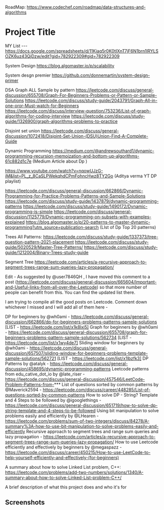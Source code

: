 RoadMap:
https://www.codechef.com/roadmap/data-structures-and-algorithms



# Project Title
MY List   ---https://docs.google.com/spreadsheets/d/11Kiaq5r0K0tIXnT7jF6N1brn1lRYLSOZK6uz43QjDzw/edit?gid=782922309#gid=782922309


System Design
https://blog.algomaster.io/p/scalability

System desgn premier
https://github.com/donnemartin/system-design-primer

DSA
Graph ALL Sample by pattern
  https://leetcode.com/discuss/general-discussion/655708/Graph-For-Beginners-Problems-or-Pattern-or-Sample-Solutions
  https://leetcode.com/discuss/study-guide/2043791/Graph-All-in-one-oror-Must-watch-for-Beginners
  https://leetcode.com/discuss/interview-question/753236/List-of-graph-algorithms-for-coding-interview
  https://leetcode.com/discuss/study-guide/1326900/graph-algorithms-problems-to-practice

Disjoint set union
  https://leetcode.com/discuss/general-discussion/1072418/Disjoint-Set-Union-(DSU)Union-Find-A-Complete-Guide

Dynamic Programming
  https://medium.com/@andrewsouthard1/dynamic-programming-recursion-memoization-and-bottom-up-algorithms-61c882d1c7e  (Medium Article about Dp )
  
  https://www.youtube.com/watch?v=nqowUJzG-iM&list=PL_z_8CaSLPWekqhdCPmFohncHwz8TY2Go   (Aditya verma YT DP playlist)
 
  
https://leetcode.com/discuss/general-discussion/662866/Dynamic-Programming-for-Practice-Problems-Patterns-and-Sample-Solutions
 https://leetcode.com/discuss/study-guide/1437879/dynamic-programming-patterns
 https://leetcode.com/discuss/study-guide/1490172/Dynamic-programming-is-simple
 https://leetcode.com/discuss/general-discussion/1125779/Dynamic-programming-on-subsets-with-examples-explained
 https://blog.algomaster.io/p/20-patterns-to-master-dynamic-programming?utm_source=publication-search  (LIst of Dp Top 20 patterns)

Trees All Patterns:
  https://leetcode.com/discuss/study-guide/1337373/tree-question-pattern-2021-placement
  https://leetcode.com/discuss/study-guide/5020529/Master-Tree-Patterns/
  https://leetcode.com/discuss/study-guide/1212004/Binary-Trees-study-guide


Segment Tree
 https://leetcode.com/articles/a-recursive-approach-to-segment-trees-range-sum-queries-lazy-propagation/












Edit - As suggested by @user7846QH , I have moved this comment to a post (https://leetcode.com/discuss/general-discussion/665604/Important-and-Useful-links-from-all-over-the-Leetcode) so that more number of people can benefit from this. You can find the updated list there.

I am trying to compile all the good posts on Leetcode. Comment down whichever I missed and I will add all of them here -

DP for beginners by @wh0ami - https://leetcode.com/discuss/general-discussion/662866/dp-for-beginners-problems-patterns-sample-solutions [LIST - https://leetcode.com/list/x1k8lxi5]
Graph for beginners by @wh0ami - https://leetcode.com/discuss/general-discussion/655708/graph-for-beginners-problems-pattern-sample-solutions/562734 [LIST - https://leetcode.com/list/x1wy4de7]
Sliding window for beginners by @wh0ami - https://leetcode.com/discuss/general-discussion/657507/sliding-window-for-beginners-problems-template-sample-solutions/562721 [LIST - https://leetcode.com/list/x1lbzfk3]
DP Patterns by @atalyk - https://leetcode.com/discuss/general-discussion/458695/dynamic-programming-patterns
Leetcode patterns from edu_cative_dot_io by @late_riser - https://leetcode.com/discuss/general-discussion/457546/LeetCode-Problem-Patterns-from-***
List of questions sorted by common patterns by @Maverick2594 - https://leetcode.com/discuss/career/448285/List-of-questions-sorted-by-common-patterns
How to solve DP - String? Template and 4 Steps to be followed by @igooglethings - https://leetcode.com/discuss/general-discussion/651719/how-to-solve-dp-string-template-and-4-steps-to-be-followed
Using bit manipulation to solve problems easily and efficiently by @LHearen - https://leetcode.com/problems/sum-of-two-integers/discuss/84278/A-summary%3A-how-to-use-bit-manipulation-to-solve-problems-easily-and-efficiently
Recursive approach to segment trees and range sum queries and lazy propagation - https://leetcode.com/articles/a-recursive-approach-to-segment-trees-range-sum-queries-lazy-propagation/
How to use Leetcode efficiently and effectively by beginners by @megaspazz - https://leetcode.com/discuss/career/450215/How-to-use-LeetCode-to-help-yourself-efficiently-and-effectively-(for-beginners)





 

 

 



A summary about how to solve Linked List problem, C++:
https://leetcode.com/problems/add-two-numbers/solutions/1340/A-summary-about-how-to-solve-Linked-List-problem-C++/

A brief description of what this project does and who it's for


## Screenshots

